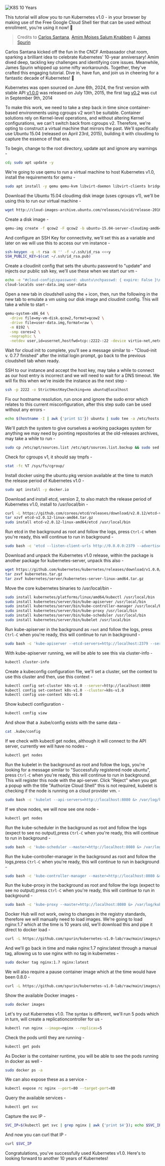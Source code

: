 ![K8S 10 Years](https://www.linuxfoundation.org/hubfs/hbd_k8s-1.svg)

This tutorial will allow you to run Kubernetes v1.0 - in your browser by making use of the Free Google Cloud Shell tier that can be used without enrollment, you're using it now! 🚀

>Credits to [Carlos Santana](https://github.com/csantanapr), [Amim Moises Salum Knabben](https://github.com/knabben) & [James Spurin](https://github.com/spurin)

Carlos Santana kicked off the fun in the CNCF Ambassador chat room, sparking a brilliant idea to celebrate Kubernetes' 10-year anniversary! Amim dived deep, tackling key challenges and identifying core issues. Meanwhile, James Spurin whipped up some nifty workarounds. Together, they've crafted this engaging tutorial. Dive in, have fun, and join us in cheering for a fantastic decade of Kubernetes! 🎉

Kubernetes was open sourced on June 6th, 2024, the first version with stable API [v1.0.0](https://github.com/kubernetes/kubernetes/releases/tag/v1.0.0) was released on July 13th, 2015, the first tag [v0.2](https://github.com/kubernetes/kubernetes/releases/tag/v0.2) was cut in September 9th, 2014

To make this work, we need to take a step back in time since container-based environments using cgroups v2 won’t be suitable. Container solutions rely on Kernel-level operations, and without altering Kernel configurations, we can't switch back from cgroups v2. Therefore, we're opting to construct a virtual machine that mirrors the past. We'll specifically use Ubuntu 15.04 (released on April 23rd, 2015), building it with cloudimg to capture the essence of that era.

To begin, change to the root directory, update apt and ignore any warnings -

```bash
cd; sudo apt update -y
```


We're going to use qemu to run a virtual machine to host Kubernetes v1.0, install the requirements for qemu -

```bash
sudo apt install -y qemu qemu-kvm libvirt-daemon libvirt-clients bridge-utils virt-manager cloud-image-utils
```

Download the Ubuntu 15.04 cloudimg disk image (uses cgroups v1), we'll be using this to run our virtual machine -

```bash
wget http://cloud-images-archive.ubuntu.com/releases/vivid/release-20160203/ubuntu-15.04-server-cloudimg-amd64-disk1.img
```

Create a disk image -

```bash
qemu-img create -f qcow2 -F qcow2 -b ubuntu-15.04-server-cloudimg-amd64-disk1.img my-vm-disk.qcow2 20G
```

And configure an SSH Key for connectivity, we'll set this as a variable and later on we will use this to access our vm instance -

```bash
ssh-keygen -q -t rsa -N '' -f ~/.ssh/id_rsa <<<y
SSH_PUBLIC_KEY=$(cat ~/.ssh/id_rsa.pub)
```

Create a cloudinit config that sets the ubuntu password to "update" and injects our public ssh key, we'll use these when we start our vm -

```bash
echo -e "#cloud-config\npassword: ubuntu\nchpasswd: { expire: False }\nssh_pwauth: True\nssh_authorized_keys:\n  - ${SSH_PUBLIC_KEY}" > user-data
cloud-localds user-data.img user-data
```

Open a new tab in cloudshell using the + icon, then, run the following in the new tab to emulate a vm using our disk image and cloudinit config. This will take a while to start -

```bash
qemu-system-x86_64 \
  -drive file=my-vm-disk.qcow2,format=qcow2 \
  -drive file=user-data.img,format=raw \
  -m 8192 \
  -smp cores=2 \
  -nographic \
  -netdev user,id=usernet,hostfwd=tcp::2222-:22 -device virtio-net,netdev=usernet
```

Wait for cloud init to complete, you'll see a message similar to - "Cloud-init v. 0.7.7 finished" after the initial login prompt, go back to the previous cloudshell tab when ready.

SSH to our instance and accept the host key, may take a while to connect as our host entry is incorrect and we will need to wait for a DNS timeout. We will fix this when we're inside the instance as the next step -

```bash
ssh -p 2222 -o StrictHostKeyChecking=no ubuntu@localhost
```

Fix our hostname resolution, run once and ignore the sudo error which relates to this current misconfiguration, after this step sudo can be used without any errors -

```bash
echo $(hostname -I | awk {'print $1'}) ubuntu | sudo tee -a /etc/hosts
```

We'll patch the system to give ourselves a working packages system for anything we may need by pointing repositories at the old-releases archives, may take a while to run -

```bash
sudo cp /etc/apt/sources.list /etc/apt/sources.list.backup && sudo sed -i 's|http://archive.ubuntu.com/ubuntu|http://old-releases.ubuntu.com/ubuntu|g' /etc/apt/sources.list && sudo sed -i 's|http://security.ubuntu.com/ubuntu|http://old-releases.ubuntu.com/ubuntu|g' /etc/apt/sources.list && sudo apt update
```

Check for cgroups v1, it should say tmpfs -

```bash
stat -fc %T /sys/fs/cgroup/
```

Install docker using the ubuntu pkg version available at the time to match the release period of Kubernetes v1.0 -

```bash
sudo apt install -y docker.io
```

Download and install etcd, version 2, to also match the release period of Kubernetes v1.0, install to /usr/local/bin -

```bash
curl -L https://github.com/coreos/etcd/releases/download/v2.0.12/etcd-v2.0.12-linux-amd64.tar.gz -o etcd-v2.0.12-linux-amd64.tar.gz
tar xzvf etcd-v2.0.12-linux-amd64.tar.gz
sudo install etcd-v2.0.12-linux-amd64/etcd /usr/local/bin
```

Run etcd in the background as root and follow the logs, press `Ctrl-C` when you're ready, this will continue to run in background -

```bash
sudo bash -c 'etcd --listen-client-urls http://0.0.0.0:2379 --advertise-client-urls http://localhost:2379 &> /var/log/etcd.log &'; tail -f /var/log/etcd.log
```

Download and unpack the Kubernetes v1.0 release, within the package is another package for kubernetes-server, unpack this also -

```bash
wget https://github.com/kubernetes/kubernetes/releases/download/v1.0.0/kubernetes.tar.gz
tar zxvf kubernetes.tar.gz
tar zxvf kubernetes/server/kubernetes-server-linux-amd64.tar.gz
```

Move the core kubernetes binaries to /usr/local/bin -

```bash
sudo install kubernetes/platforms/linux/amd64/kubectl /usr/local/bin
sudo install kubernetes/server/bin/kube-apiserver /usr/local/bin
sudo install kubernetes/server/bin/kube-controller-manager /usr/local/bin
sudo install kubernetes/server/bin/kube-proxy /usr/local/bin
sudo install kubernetes/server/bin/kube-scheduler /usr/local/bin
sudo install kubernetes/server/bin/kubelet /usr/local/bin
```

Run kube-apiserver in the background as `root` and follow the logs, press `Ctrl-C` when you're ready, this will continue to run in background -

```bash
sudo bash -c 'kube-apiserver --etcd-servers=http://localhost:2379 --service-cluster-ip-range=10.0.0.0/16 --bind-address=0.0.0.0 --insecure-bind-address=0.0.0.0 &> /var/log/kube-apiserver.log &'; tail -f /var/log/kube-apiserver.log
```

With kube-apiserver running, we will be able to see this via cluster-info -

```bash
kubectl cluster-info
```

Create a kubeconfig configuration file, we'll set a cluster, set the context to use this cluster and then, use this context -

```bash
kubectl config set-cluster k8s-v1.0 --server=http://localhost:8080
kubectl config set-context k8s-v1.0 --cluster=k8s-v1.0
kubectl config use-context k8s-v1.0
```

Show kubectl configuration -

```bash
kubectl config view
```

And show that a .kube/config exists with the same data -

```bash
cat .kube/config
```

If we check with kubectl get nodes, although it will connect to the API server, currently we will have no nodes -

```bash
kubectl get nodes
```

Run the kubelet in the background as root and follow the logs, you're looking for a message similar to "Successfully registered node ubuntu", press `Ctrl-C` when you're ready, this will continue to run in background. This will register this node with the api-server. Click "Reject" when you get a popup with the title "Authorize Cloud Shell" this is not required, kubelet is checking if the node is running on a cloud provider vm.  -

```bash
sudo bash -c 'kubelet --api-servers=http://localhost:8080 &> /var/log/kubelet.log &'; tail -f /var/log/kubelet.log
```

If we show nodes, we will now see one node -

```bash
kubectl get nodes
```

Run the kube-scheduler in the background as root and follow the logs (expect to see no output),press `Ctrl-C` when you're ready, this will continue to run in background -

```bash
sudo bash -c 'kube-scheduler --master=http://localhost:8080 &> /var/log/kube-scheduler.log &'; tail -f /var/log/kube-scheduler.log
```

Run the kube-controller-manager in the background as root and follow the logs,press `Ctrl-C` when you're ready, this will continue to run in background -

```bash
sudo bash -c 'kube-controller-manager --master=http://localhost:8080 &> /var/log/kube-controller-manager.log &'; tail -f /var/log/kube-controller-manager.log
```

Run the kube-proxy in the background as root and follow the logs (expect to see no output),press `Ctrl-C` when you're ready, this will continue to run in background -

```bash
sudo bash -c 'kube-proxy --master=http://localhost:8080 &> /var/log/kube-proxy.log &'; tail -f /var/log/kube-proxy.log
```

Docker Hub will not work, owing to changes in the registry standards, therefore we will manually need to load images. We're going to load nginx:1.7 which at the time is 10 years old, we'll download this and pipe it direct to docker load -

```bash
curl -L https://github.com/spurin/kubernetes-v1.0-lab/raw/main/images/nginx-1.7.tar | sudo docker load
```

And we'll go back in time and make nginx:1.7 nginx:latest through a manual tag, allowing us to use nginx with no tag in kubernetes -

```bash
sudo docker tag nginx:1.7 nginx:latest
```

We will also require a pause container image which at the time would have been 0.8.0 -

```bash
curl -L https://github.com/spurin/kubernetes-v1.0-lab/raw/main/images/gcr_io_google_containers_pause_0_8_0.tar | sudo docker load
```

Show the available Docker images -

```bash
sudo docker images
```

Let's try out Kubernetes v1.0. The syntax is different, we'll run 5 pods which in turn, will create a replicationcontroller for us -

```bash
kubectl run nginx --image=nginx --replicas=5
```

Check the pods until they are running -

```bash
kubectl get pods
```

As Docker is the container runtime, you will be able to see the pods running in docker as well -

```bash
sudo docker ps -a
```

We can also expose these as a service -

```bash
kubectl expose rc nginx --port=80 --target-port=80
```

Query the available services -
```bash
kubectl get svc
```

Capture the svc IP -

```bash
SVC_IP=$(kubectl get svc | grep nginx | awk {'print $4'}); echo $SVC_IP
```

And now you can curl that IP -

```bash
curl $SVC_IP
```

Congratulations, you've successfully used Kubernetes v1.0. Here's to looking forward to another 10 years of Kubernetes!
